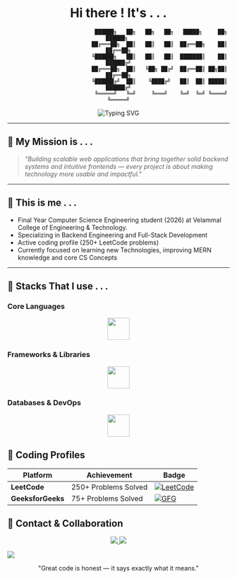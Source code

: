 <div align="center">

# Hi there ! It's . . . 


```ascii
                           ██████╗   ██╗   ██╗   ██╗   █████╗     ██╗   ██████╗ 
                          ██╔═══██╗  ██║   ██║   ██║  ██╔══██╗    ██║   ██╔══██╗
                          ╚██████╗   ██║   ██║   ██║  ███████║    ██║   ██████╔╝
                          ██╔═══██╗  ██║   ╚██╗ ██╔╝  ██╔══██║ ██╗██║   ██╔══██╗
                          ╚██████╔╝  ██║    ╚████╔╝   ██║  ██║ █████║   ██████╔╝
                           ╚═════╝   ╚═╝     ╚═══╝    ╚═╝  ╚═╝ ╚════╝   ╚═════╝
```
</div>

<div align="center">
  <img src="https://readme-typing-svg.herokuapp.com?font=Fira+Code&duration=3000&pause=1000&color=FFFFFF&center=true&vCenter=true&width=600&lines=Final+Year+CSE+Student;Full+Stack+Developer+%7C+MERN+Specialist;Java+Enthusiast;250%2B+LeetCode+%7C+Problem+Solver;Building+Scalable+Applications" alt="Typing SVG" />
</div>

---

## 📌 My Mission is . . .

> *"Building scalable web applications that bring together solid backend systems and intuitive frontends — every project is about making technology more usable and impactful."*

---

## 📌 This is me . . . 

- Final Year Computer Science Engineering student (2026) at Velammal College of Engineering & Technology.
- Specializing in Backend Engineering and Full-Stack Development
- Active coding profile (250+ LeetCode problems)
- Currently focused on learning new Technologies, improving MERN knowledge and core CS Concepts

---

## 📌 Stacks That I use . . . 

### Core Languages
<p align="center">
  <img src="https://skillicons.dev/icons?i=java,js,ts,python,html,css" height="50"/>
</p>

### Frameworks & Libraries
<p align="center">
  <img src="https://skillicons.dev/icons?i=react,express,nodejs,tailwind" height="50"/>
</p>

### Databases & DevOps
<p align="center">
  <img src="https://skillicons.dev/icons?i=mongodb,mysql,postman,git,vercel" height="50"/>
</p>



## 📌 Coding Profiles


<div align="center">

| Platform | Achievement | Badge |
|----------|------------|-------|
| **LeetCode** | 250+ Problems Solved | [![LeetCode](https://img.shields.io/badge/LeetCode-300%2B%20Problems-FFA116?style=for-the-badge&logo=leetcode&logoColor=black)](https://leetcode.com/u/sivajeyabalan15/) |
| **GeeksforGeeks** | 75+ Problems Solved | [![GFG](https://img.shields.io/badge/GeeksforGeeks-Rank%2027-0F9D58?style=for-the-badge&logo=geeksforgeeks&logoColor=white)](https://www.geeksforgeeks.org/user/sivajeyahajk/) |


</div>



##  📌 Contact & Collaboration

<div align="center">
  <a href="https://www.linkedin.com/in/siva-jeya-balan-a31b10261/" target="_blank">
    <img src="https://img.shields.io/badge/LinkedIn-Professional%20Network-0077B5?style=for-the-badge&logo=linkedin&logoColor=white&labelColor=0077B5"/>
  </a>
  
  <a href="mailto:sivajeyabalan15@gmail.com">
    <img src="https://img.shields.io/badge/Email-Direct%20Contact-D14836?style=for-the-badge&logo=gmail&logoColor=white&labelColor=D14836"/>
  </a>
  
</div>

[![](https://visitcount.itsvg.in/api?id=navin2k4&label=Views%20&color=0&icon=7&pretty=false)](https://visitcount.itsvg.in)
<div align="center">
  "Great code is honest — it says exactly what it means."
</div>


